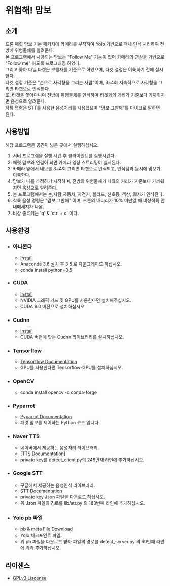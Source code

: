 # 위험해! 맘보 
## 소개
  드론 패럿 맘보 기본 패키지에 카메라를 부착하여 Yolo 기반으로 객체 인식 처리하여 전방에 위험물체를 알려준다. <br>
  본 프로그램에서 사용되는 맘보는 "Follow Me" 기능이 없어 카메라의 영상을 기반으로 "Follow me" 하도록 프로그래밍 하였다.<br>
  그리고 쫓아 다닐 타겟은 보행자를 기준으로 하였으며, 타겟 설정은 이륙하기 전에 실시한다.<br>
  타겟 설정 기준은 "손으로 사각형을 그리는 사람"이며, 3~4회 지속적으로 사각형을 그리면 타겟으로 인식한다.<br>
  또, 타겟을 쫓아다니며 전방에 위험물체를 인식하며 타겟과의 거리가 기준보다 가까워지면 음성으로 알려준다.<br>
  착륙 명령은 STT를 사용한 음성처리를 사용했으며 "맘보 그만해"를 마이크로 말하면 된다.<br>
  
## 사용방법
  해당 프로그램은 공간이 넓은 곳에서 실행하십시오.
  1. 서버 프로그램을 실행 시킨 후 클라이언트를 실행시킨다. <br>
  2. 패럿 맘보와 연결이 되면 카메라 영상 스트리밍이 실시된다. <br>
  3. 카메라 앞에서 네모를 3~4회 그리면 타겟으로 인식되고, 인식됨과 동시에 맘보가 이륙한다. <br>
  4. 맘보가 나를 추적하기 시작하며, 전방의 위험물체가 나와의 거리가 기준보다 가까워 지면 음성으로 알려준다. <br>
  5. 본 프로그램에서는 손,사람,자동차, 자전거, 볼라드, 신호등, 책상, 의자가 인식된다. <br>
  6. 착륙 음성 명령은 "맘보 그만해" 이며, 드론의 배터리가 10% 미만일 때 비상착륙 안내메세지가 나옴. <br>
  7. 비상 종료키는 'q' & 'ctrl + c' 이다. <br>
  
## 사용환경
   * ### 아나콘다
      - [Install](https://www.anaconda.com/download/)
      - Anaconda 3.6 설치 후 3.5 로 다운그레이드 하십시오.
      - conda install python=3.5
   * ### CUDA
      - [Install](https://developer.nvidia.com/cuda-90-download-archive)
      - NVIDIA 그래픽 카드 및 GPU를 사용한다면 설치해주십시오.
      - CUDA 9.0 버전으로 설치하십시오.
   * ### Cudnn
      - [Install](https://developer.nvidia.com/cudnn)
      - CUDA 버전에 맞는 Cudnn 라이브러리를 설치하십시오.
   * ### Tensorflow
      - [Tensorflow Documentation](https://www.tensorflow.org/install/?hl=ko)
      - GPU를 사용한다면 Tensorflow-GPU를 설치하십시오.
   * ### OpenCV
      - conda install opencv -c conda-forge 
   * ### Pyparrot
      - [Pyparrot Documentation](https://pyparrot.readthedocs.io)
      - 패럿 맘보를 제어하는 Python 코드 입니다.
   * ### Naver TTS
      - 네이버에서 제공하는 음성처리 라이브러리.
      - [TTS Documentation]
      - private key를 detect_client.py의 246번재 라인에 추가하십시오.
   * ### Google STT
      - 구글에서 제공하는 음성인식 라이브러리.
      - [STT Documentation](https://cloud.google.com/speech-to-text/docs/quickstart)
      - private key Json 파일을 다운로드 하십시오.
      - 위 Json 파일의 경로를 lib/stt.py 의 183번째 라인에 추가하십시오.
   * ### Yolo pb 파일
      - [pb & meta File Download](https://drive.google.com/open?id=1-wnS9bJGFwhNmluJnpWyGnCoC59xqD3M)
      - Yolo 체크포인트 파일.
      - 위 pb 파일을 다운로드 받아 파일의 경로를 detect_server.py 의 60번째 라인에 각각 추가하십시오.
      
## 라이센스
   * [GPLv3 Liscense](https://github.com/sillybear92/testmambo/blob/master/LICENSE)
   
